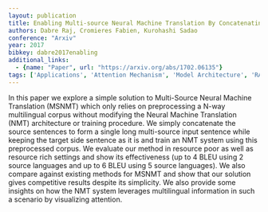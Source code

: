 ```yaml
---
layout: publication
title: Enabling Multi-source Neural Machine Translation By Concatenating Source Sentences In Multiple Languages
authors: Dabre Raj, Cromieres Fabien, Kurohashi Sadao
conference: "Arxiv"
year: 2017
bibkey: dabre2017enabling
additional_links:
  - {name: "Paper", url: "https://arxiv.org/abs/1702.06135"}
tags: ['Applications', 'Attention Mechanism', 'Model Architecture', 'RAG', 'Training Techniques']
---
```

In this paper we explore a simple solution to Multi-Source Neural Machine Translation (MSNMT) which only relies on preprocessing a N-way multilingual corpus without modifying the Neural Machine Translation (NMT) architecture or training procedure. We simply concatenate the source sentences to form a single long multi-source input sentence while keeping the target side sentence as it is and train an NMT system using this preprocessed corpus. We evaluate our method in resource poor as well as resource rich settings and show its effectiveness (up to 4 BLEU using 2 source languages and up to 6 BLEU using 5 source languages). We also compare against existing methods for MSNMT and show that our solution gives competitive results despite its simplicity. We also provide some insights on how the NMT system leverages multilingual information in such a scenario by visualizing attention.
